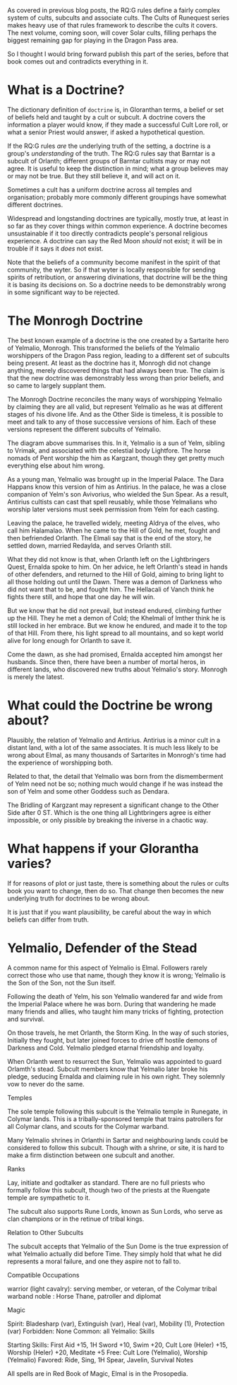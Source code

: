 

As covered in previous blog posts, the RQ:G rules define a fairly complex system of cults, subcults and associate cults. 
The Cults of Runequest series makes heavy use of that rules framework to describe the cults it covers. 
The next volume, coming soon, will cover Solar cults, filling perhaps the biggest remaining gap for playing in the Dragon Pass area.

So I thought I would bring forward publish this part of the series, before that book comes out and contradicts everything in it.

# What is a Doctrine?

The dictionary definition of `doctrine` is, in Gloranthan terms, a belief or set of beliefs held and taught by a cult or subcult. A doctrine covers the information a player would know, if they made a successful Cult Lore roll, or what a senior Priest would answer, if asked a hypothetical question. 

If the RQ:G rules _are_ the underlying truth of the setting, a doctrine is a group's _understanding_ of the truth. The RQ:G rules say that Barntar is a subcult of Orlanth; different groups of Barntar cultists may or may not agree. It is useful to keep the distinction in mind; what a group believes may or may not be true. But they still believe it, and will act on it.

Sometimes a cult has a uniform doctrine across all temples and organisation; probably more commonly different groupings have somewhat different doctrines.

Widespread and longstanding doctrines are typically, mostly true, at least in so far as they cover things within common experience. A doctrine becomes unsustainable if it too directly contradicts people's personal religious experience. A doctrine can say the Red Moon _should_ not exist; it will be in trouble if it says it _does_ not exist. 

Note that the beliefs of a community become manifest in the spirit of that community, the wyter. So if that wyter is locally responsible for sending spirits of retribution, or answering divinations, that doctrine will be the thing it is basing its decisions on. So a doctrine needs to be demonstrably wrong in some significant way to be rejected.

# The Monrogh Doctrine

The best known example of a doctrine is the one created by a Sartarite hero of Yelmalio, Monrogh. This transformed the beliefs of the Yelmalio worshippers of the Dragon Pass region, leading to a different set of subcults being present. At least as the doctrine has it, Monrogh did not change anything, merely discovered things that had always been true. The claim is that the new doctrine was demonstrably less wrong than prior beliefs, and so came to largely supplant them.

The Monrogh Doctrine reconciles the many ways of worshipping Yelmalio by claiming they are all valid, but represent Yelmalio as he was at different stages of his divone life. And as the Other Side is timeless, it is possible to meet and talk to any of those successive versions of him. Each of these versions represent the different subcults of Yelmalio.


The diagram above summarises this. In it, Yelmalio is a sun of Yelm, sibling to Vrimak, and associated with the celestial body Lightfore. The horse nomads of Pent worship the him as Kargzant, though they get pretty much everything else about him wrong.  

As a young man, Yelmalio was brought up in the Imperial Palace. The Dara Happans know this version of him as Antirius. In the palace, he was a close companion of Yelm's son Avivorius, who wielded the Sun Spear. As a result, Antirius cultists can cast that spell reusably, while those Yelmalians who worship later versions must seek permission from Yelm for each casting.

Leaving the palace, he travelled widely, meeting Aldrya of the elves, who call him Halamalao. When he came to the Hill of Gold, he met, fought and then befriended Orlanth. The Elmali say that is the end of the story, he settled down, married Redaylda, and serves Orlanth still.

What they did not know is that, when Orlanth left on the Lightbringers Quest, Ernalda spoke to him. On her advice, he left Orlanth's stead in hands of other defenders, and returned to the Hill of Gold, aiming to bring light to all those holding out until the Dawn. There was a demon of Darkness who did not want that to be, and fought him. The Hellacali of Vanch think he fights there still, and hope that one day he will win.

But we know that he did not prevail, but instead endured, climbing further up the Hill. They he met a demon of Cold; the Khelmali of Imther think he is still locked in her embrace. But we know he endured, and made it to the top of that Hill. From there, his light spread to all mountains, and so kept world alive for long enough for Orlanth to save it.

Come the dawn, as she had promised, Ernalda accepted him amongst her husbands. Since then, there have been a number of mortal heros, in different lands, who discovered new truths about Yelmalio's story. Monrogh is merely the latest.


# What could the Doctrine be wrong about?

Plausibly, the relation of Yelmalio and Antirius. Antirius is a minor cult in a distant land, with a lot of the same associates. It is much less likely to be wrong about Elmal, as many thousands of Sartarites in Monrogh's time had the experience of worshipping both.

Related to that, the detail that Yelmalio was born from the dismemberment of Yelm  need not be so; nothing much would change if he was instead the son of Yelm and some other Goddess such as Dendara. 

The Bridling of Kargzant may represent a significant change to the Other Side after 0 ST. Which is the one thing all Lightbringers agree is either impossible, or only pissible by breaking the iniverse in a chaotic way.
  
# What happens if your Glorantha varies?

If for reasons of plot or just taste, there is something about the rules or cults book you want to change, then do so. That change then becomes the new underlying truth for doctrines to be wrong about.

It is just that if you want plausibility, be careful about the way in which beliefs can differ from truth. 


# Yelmalio, Defender of the Stead

A common name for this aspect of Yelmalio is Elmal. Followers rarely correct those who use that name, though they know it is wrong; Yelmalio is the Son of the Son, not the Sun itself.

Following the death of Yelm, his son Yelmalio wandered far and wide from the Imperial Palace where he was born. During that wandering he made many friends and allies, who taught him many tricks of fighting, protection and survival.

On those travels, he met Orlanth, the Storm King. In the way of such stories, Initially they fought, but later joined forces to drive off hostile demons of Darkness and Cold. Yelmalio pledged etarnal friendship and loyalty. 

When Orlanth went to resurrect the Sun, Yelmalio was appointed to guard Orlamth's stead.
Subcult members know that Yelmalio later broke his pledge, seducing Ernalda and claiming rule in his own right. They solemnly vow to never do the same.

Temples

The sole temple following this subcult is the Yelmalio temple in Runegate, in Colymar lands. This is a tribally-sponsored temple that trains patrollers for all Colymar clans, and scouts for the Colymar warband.

Many Yelmalio shrines in Orlanthi in Sartar and neighbouring lands could be considered to follow this subcult. Though with a shrine, or site, it is hard to make a firm distinction between one subcult and another.

Ranks

Lay, initiate and godtalker as standard. There are no full priests who formally follow this subcult, though two of the priests at the Ruengate temple are sympathetic to it.

The subcult also supports Rune Lords, known as Sun Lords, who serve as clan champions or in the retinue of tribal kings.

Relation to Other Subcults

The subcult accepts that Yelmalio of the Sun Dome is the true expression of what Yelmalio actually did before Time. They simply hold that what he did represents a moral failure, and one they aspire not to fall to.

Compatible Occupations

warrior (light cavalry): serving member, or veteran, of the Colymar tribal warband
noble : Horse Thane, patroller and diplomat

Magic

Spirit: Bladesharp (var), Extinguish (var), Heal (var), Mobility (1), Protection (var)
Forbidden: None
Common: all
Yelmalio: 
Skills

Starting Skills: First Aid +15, 1H Sword +10, Swim +20, Cult Lore (Heler) +15, Worship (Heler) +20, Meditate +5
Free: Cult Lore (Yelmalio), Worship (Yelmalio)
Favored: Ride, Sing, 1H Spear, Javelin, Survival
Notes 

All spells are in Red Book of Magic, Elmal is in the Prosopedia.